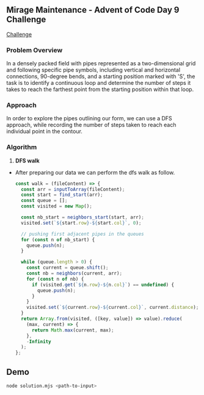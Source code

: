## Mirage Maintenance - Advent of Code Day 9 Challenge

[Challenge](https://adventofcode.com/2023/day/10)

### Problem Overview

In a densely packed field with pipes represented as a two-dimensional grid and following specific pipe symbols, including vertical and horizontal connections, 90-degree bends, and a starting position marked with 'S', the task is to identify a continuous loop and determine the number of steps it takes to reach the farthest point from the starting position within that loop.

### Approach

In order to explore the pipes outlining our form, we can use a DFS approach, while recording the number of steps taken to reach each individual point in the contour.

### Algorithm

1. **DFS walk**

- After preparing our data we can perform the dfs walk as follow.

  ```ts
  const walk = (fileContent) => {
    const arr = inputToArray(fileContent);
    const start = find_start(arr);
    const queue = [];
    const visited = new Map();

    const nb_start = neighbors_start(start, arr);
    visited.set(`${start.row}-${start.col}`, 0);

    // pushing first adjacent pipes in the queues
    for (const n of nb_start) {
      queue.push(n);
    }

    while (queue.length > 0) {
      const current = queue.shift();
      const nb = neighbors(current, arr);
      for (const n of nb) {
        if (visited.get(`${n.row}-${n.col}`) == undefined) {
          queue.push(n);
        }
      }
      visited.set(`${current.row}-${current.col}`, current.distance);
    }
    return Array.from(visited, ([key, value]) => value).reduce(
      (max, current) => {
        return Math.max(current, max);
      },
      -Infinity
    );
  };
  ```

## Demo

```bash
node solution.mjs <path-to-input>
```
